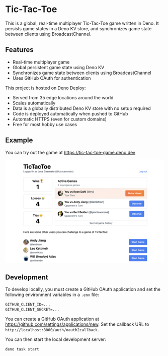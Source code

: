 # Tic-Tac-Toe

This is a global, real-time multiplayer Tic-Tac-Toe game written in Deno. It
persists game states in a Deno KV store, and synchronizes game state between
clients using BroadcastChannel.

## Features

- Real-time multiplayer game
- Global persistent game state using Deno KV
- Synchronizes game state between clients using BroadcastChannel
- Uses GitHub OAuth for authentication

This project is hosted on Deno Deploy:

- Served from 35 edge locations around the world
- Scales automatically
- Data is a globally distributed Deno KV store with no setup required
- Code is deployed automatically when pushed to GitHub
- Automatic HTTPS (even for custom domains)
- Free for most hobby use cases

## Example

You can try out the game at https://tic-tac-toe-game.deno.dev

![Screenshot](./static/screenshot.png)

## Development

To develop locally, you must create a GitHub OAuth application and set the
following environment variables in a `.env` file:

```
GITHUB_CLIENT_ID=...
GITHUB_CLIENT_SECRET=...
```

You can create a GitHub OAuth application at
https://github.com/settings/applications/new. Set the callback URL to
`http://localhost:8000/auth/oauth2callback`.

You can then start the local development server:

```
deno task start
```
